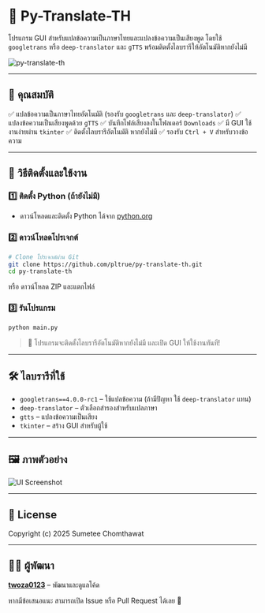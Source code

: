 # 🎤 Py-Translate-TH

โปรแกรม GUI สำหรับแปลข้อความเป็นภาษาไทยและแปลงข้อความเป็นเสียงพูด โดยใช้ `googletrans` หรือ `deep-translator` และ `gTTS` พร้อมติดตั้งไลบรารีให้อัตโนมัติหากยังไม่มี

![py-translate-th](https://github.com/twoza0123/py-translate-th/assets/93757631/4a8cc84d-d93f-445d-ae7b-74e4d6dc2ec4)

---

## 📌 คุณสมบัติ
✅ แปลข้อความเป็นภาษาไทยอัตโนมัติ (รองรับ `googletrans` และ `deep-translator`)
✅ แปลงข้อความเป็นเสียงพูดด้วย `gTTS`
✅ บันทึกไฟล์เสียงลงในโฟลเดอร์ `Downloads`
✅ มี GUI ใช้งานง่ายผ่าน `tkinter`
✅ ติดตั้งไลบรารีอัตโนมัติ หากยังไม่มี
✅ รองรับ `Ctrl + V` สำหรับวางข้อความ

---

## 🚀 วิธีติดตั้งและใช้งาน

### 1️⃣ ติดตั้ง Python (ถ้ายังไม่มี)
- ดาวน์โหลดและติดตั้ง Python ได้จาก [python.org](https://www.python.org/downloads/)

### 2️⃣ ดาวน์โหลดโปรเจกต์

```sh
# Clone โปรเจกต์ผ่าน Git
git clone https://github.com/pltrue/py-translate-th.git
cd py-translate-th
```

หรือ ดาวน์โหลด ZIP และแตกไฟล์

### 3️⃣ รันโปรแกรม

```sh
python main.py
```

> 🔹 โปรแกรมจะติดตั้งไลบรารีอัตโนมัติหากยังไม่มี และเปิด GUI ให้ใช้งานทันที!

---

## 🛠️ ไลบรารีที่ใช้

- `googletrans==4.0.0-rc1` – ใช้แปลข้อความ (ถ้ามีปัญหา ใช้ `deep-translator` แทน)
- `deep-translator` – ตัวเลือกสำรองสำหรับแปลภาษา
- `gtts` – แปลงข้อความเป็นเสียง
- `tkinter` – สร้าง GUI สำหรับผู้ใช้

---

## 🖼️ ภาพตัวอย่าง

![UI Screenshot](https://github.com/twoza0123/py-translate-th/assets/93757631/4a8cc84d-d93f-445d-ae7b-74e4d6dc2ec4)

---

## 📜 License

Copyright (c) 2025 Sumetee Chomthawat

---

## 🧑‍💻 ผู้พัฒนา
**[twoza0123](https://github.com/pltrue/)** – พัฒนาและดูแลโค้ด

หากมีข้อเสนอแนะ สามารถเปิด Issue หรือ Pull Request ได้เลย 🎉
